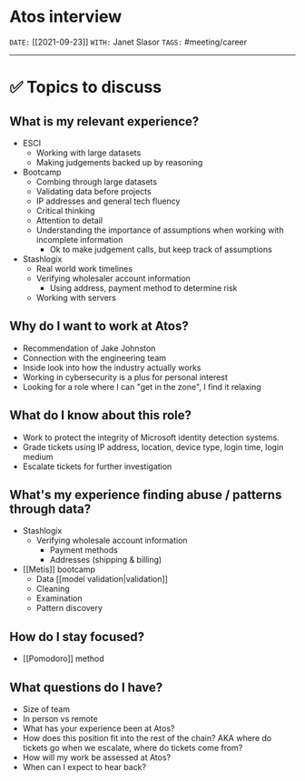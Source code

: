 # Atos interview
`DATE:` [[2021-09-23]]
`WITH:` Janet Slasor
`TAGS:` #meeting/career 

---
# ✅ Topics to discuss

## What is my relevant experience?
- ESCI
	- Working with large datasets
	- Making judgements backed up by reasoning
- Bootcamp
	- Combing through large datasets
	- Validating data before projects
	- IP addresses and general tech fluency
	- Critical thinking
	- Attention to detail
	- Understanding the importance of assumptions when working with incomplete information
		- Ok to make judgement calls, but keep track of assumptions
- Stashlogix
	- Real world work timelines
	- Verifying wholesaler account information
		- Using address, payment method to determine risk
	- Working with servers

## Why do I want to work at Atos?
- Recommendation of Jake Johnston
- Connection with the engineering team
- Inside look into how the industry actually works
- Working in cybersecurity is a plus for personal interest
- Looking for a role where I can "get in the zone", I find it relaxing

## What do I know about this role?
- Work to protect the integrity of Microsoft identity detection systems. 
- Grade tickets using IP address, location, device type, login time, login medium
- Escalate tickets for further investigation

## What's my experience finding abuse / patterns through data? 
- Stashlogix
	- Verifying wholesale account information
		- Payment methods
		- Addresses (shipping & billing)
- [[Metis]] bootcamp
	- Data [[model validation|validation]]
	- Cleaning
	- Examination
	- Pattern discovery

## How do I stay focused?
- [[Pomodoro]] method

## What questions do I have?
- Size of team
- In person vs remote
- What has your experience been at Atos?
- How does this position fit into the rest of the chain? AKA where do tickets go when we escalate, where do tickets come from?
- How will my work be assessed at Atos?
- When can I expect to hear back?